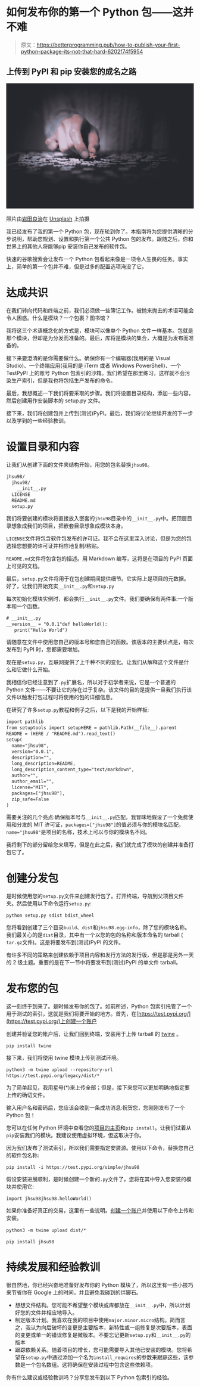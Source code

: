 # 如何发布你的第一个 Python 包——这并不难

> 原文：<https://betterprogramming.pub/how-to-publish-your-first-python-package-its-not-that-hard-6202f74f5954>

## 上传到 PyPI 和 pip 安装您的成名之路

![](img/8fd492b1726e8185071cedb29b6b3b91.png)

照片由[岩田良治](https://unsplash.com/@ryoji__iwata?utm_source=unsplash&utm_medium=referral&utm_content=creditCopyText)在 [Unsplash](https://unsplash.com/s/photos/puzzle?utm_source=unsplash&utm_medium=referral&utm_content=creditCopyText) 上拍摄

我已经发布了我的第一个 Python 包，现在轮到你了。本指南将为您提供清晰的分步说明，帮助您规划、设置和执行第一个公共 Python 包的发布。跟随之后，你和世界上的其他人将能够pip 安装你自己发布的软件包。

快速的谷歌搜索会让发布一个 Python 包看起来像是一项令人生畏的任务。事实上，简单的第一个包并不难，但是过多的配置选项淹没了它。

# 达成共识

在我们转向代码和终端之前，我们必须做一些簿记工作。被抛来抛去的术语可能会令人困惑。什么是模块？一个包裹？图书馆？

我将这三个术语概念化的方式是，模块可以像单个 Python 文件一样基本。包就是那个模块，但却是为分发而准备的。最后，库将是模块的集合，大概是为发布而准备的。

接下来要澄清的是你需要做什么。确保你有一个编辑器(我用的是 Visual Studio)、一个终端应用(我用的是 iTerm 或者 Windows PowerShell)、一个 TestPyPI 上的账号 Python 包索引的沙箱。我们希望在那里练习，这样就不会污染生产索引，但是我也将包括生产发布的命令。

最后，我想概述一下我们将要采取的步骤。我们将设置目录结构，添加一些内容，然后创建用作安装脚本的 setup.py 文件。

接下来，我们将创建包并上传到(测试)PyPI。最后，我们将讨论继续开发的下一步以及学到的一些经验教训。

# 设置目录和内容

让我们从创建下面的文件夹结构开始，用您的包名替换`jhsu98`。

```
jhsu98/
  jhsu98/
    __init__.py
  LICENSE
  README.md
  setup.py
```

我们将要创建的模块将直接放入嵌套的`jhsu98`目录中的`__init__.py`中。把顶层目录想象成我们的项目，把嵌套目录想象成模块本身。

`LICENSE`文件将包含软件包发布的许可证。我不会在这里深入讨论，但是为您的包选择您想要的许可证并相应地复制/粘贴。

`README.md`文件将包含包的描述。用 Markdown 编写，这将是在项目的 PyPI 页面上可见的文档。

最后，`setup.py`文件将用于在包创建期间提供细节。它实际上是项目的元数据。好了，让我们开始充实`__init__.py`和`setup.py`

每次初始化模块实例时，都会执行`__init__.py`文件。我们要确保有两件事:一个版本和一个函数。

```
# __init__.py
__version__ = "0.0.1"def helloWorld():
   print("Hello World")
```

请随意在文件中使用您自己的版本号和您自己的函数。该版本的主要优点是，每次发布到 PyPI 时，您都需要增加。

现在是`setup.py`，互联网提供了上千种不同的变化。让我们从解释这个文件是什么和它做什么开始。

我相信你已经注意到了`.py`扩展名，所以对于初学者来说，它是一个普通的 Python 文件——不要让它的存在过于复杂。该文件的目的是提供一旦我们执行该文件以触发打包过程时将使用的包的详细信息。

在研究了许多`setup.py`教程和例子之后，以下是我的开始样板:

```
import pathlib
from setuptools import setupHERE = pathlib.Path(__file__).parent
README = (HERE / "README.md").read_text()
setup(
  name="jhsu98",
  version="0.0.1",
  description="",
  long_description=README,
  long_description_content_type="text/markdown",
  author="",
  author_email="",
  license="MIT",
  packages=["jhsu98"],
  zip_safe=False
)
```

需要关注的几个亮点:确保版本号与`__init__.py`匹配，我冒昧地假设了一个免费使用和分发的 MIT 许可证，`packages=["jhsu98"]`的值必须与你的模块名匹配，`name="jhsu98"`是项目的名称，技术上可以与你的模块名不同。

我将剩下的部分留给您来填写，但是在此之后，我们就完成了模块的创建并准备打包它了。

# 创建分发包

是时候使用您的`setup.py`文件来创建发行包了。打开终端，导航到父项目文件夹。然后使用以下命令运行`setup.py`:

```
python setup.py sdist bdist_wheel
```

您将看到创建了三个目录`build`、`dist`和`jhsu98.egg-info`，除了您的模块名称。我们最关心的是`dist`目录，其中有一个以您的包的名称和版本命名的 tarball ( `tar.gz`文件)。这是将要发布到(测试)PyPI 的文件。

有许多不同的策略来创建依赖于项目内容和发行方法的发行版，但是那是另外一天的 2 级主题。重要的是在下一节中将要发布到(测试)PyPI 的单文件 tarball。

# 发布您的包

这一刻终于到来了。是时候发布你的包了。如前所述，Python 包索引托管了一个用于测试的索引，这就是我们将要开始的地方。首先，在[https://test.pypi.org/](https://test.pypi.org/)上创建一个账户

创建并验证您的帐户后，让我们回到终端，安装用于上传 tarball 的 [twine](https://pypi.org/project/twine/) 。

```
pip install twine
```

接下来，我们将使用 twine 模块上传到测试环境。

```
python3 -m twine upload --repository-url https://test.pypi.org/legacy/dist/*
```

为了简单起见，我用星号(*)来上传全部；但是，接下来您可以更加明确地指定要上传的确切文件。

输入用户名和密码后，您应该会收到一条成功消息:祝贺您，您刚刚发布了一个 Python 包！

您可以在任何 Python 环境中查看您的[项目的主页](https://test.pypi.org/manage/projects/)和`pip install`。让我们试着从`pip`安装我们的模块。我建议使用虚拟环境，但这取决于你。

因为我们发布了测试索引，所以我们需要指定安装源。使用以下命令，替换您自己的软件包名称:

```
pip install -i https://test.pypi.org/simple/jhsu98
```

假设安装进展顺利，是时候创建一个新的`.py`文件了，您将在其中导入您安装的模块并使用它:

```
import jhsu98jhsu98.helloWorld()
```

如果你准备好真正的交易，这里有一些说明。[创建一个账户](https://pypi.org/)并使用以下命令上传和安装。

`python3 -m twine upload dist/*`

`pip install jhsu98`

# 持续发展和经验教训

很自然地，你已经兴奋地准备好发布你的 Python 模块了，所以这里有一些小技巧来节省你在 Google 上的时间，并且避免我碰到的绊脚石。

*   想想文件结构。您可能不希望整个模块或库都放在`__init__.py`中，所以计划好您的文件并相应地导入。
*   制定版本计划。我喜欢在我的项目中使用`major.minor.micro`结构。简而言之，我认为向后破坏的变更是主要版本，新特性或一组修复是次要版本，表面的变更或单一的错误修复是微版本。不要忘记更新`setup.py`和`__init__.py`的版本
*   跟踪依赖关系。随着项目的增长，您可能需要导入其他已安装的模块。您将希望在`setup.py`中通过添加一个名为`install_requires`的参数来跟踪这些，该参数是一个包名数组。这将确保在安装过程中包含这些依赖项。

你有什么建议或经验教训吗？分享您发布到以下 Python 包索引的经验。